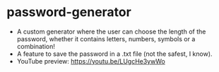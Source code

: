 # password-generator

- A custom generator where the user can choose the length of the password, whether it contains letters, numbers, symbols or a combination!
- A feature to save the password in a .txt file (not the safest, I know).
- YouTube preview: https://youtu.be/LUgcHe3ywWo
